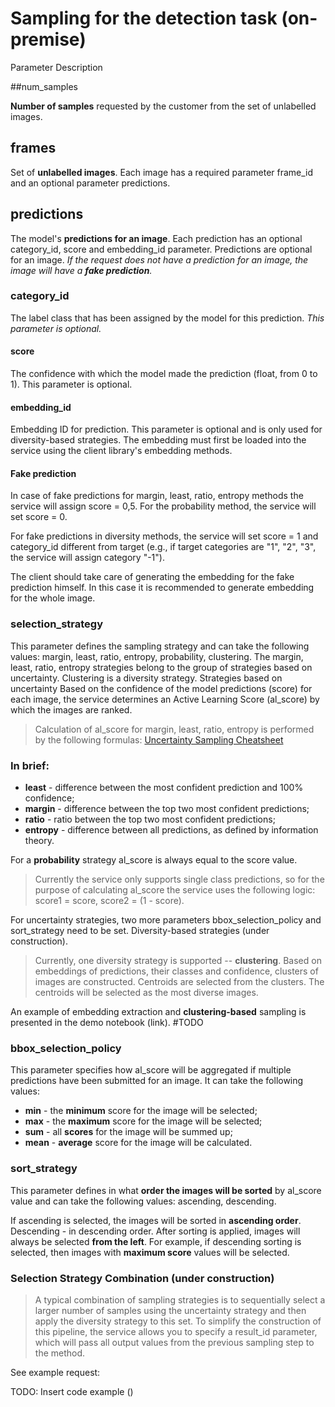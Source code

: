 # Sampling for the detection task (on-premise)

Parameter Description

##num_samples

**Number of samples** requested by the customer from the set of unlabelled images.

## frames

Set of **unlabelled images**. Each image has a required parameter frame_id and an optional parameter predictions.

## predictions

The model's **predictions for an image**. Each prediction has an optional category_id, score and embedding_id parameter. Predictions are optional for an image. 
_If the request does not have a prediction for an image, the image will have a **fake prediction**._

### category_id

The label class that has been assigned by the model for this prediction.
_This parameter is optional._ 

#### score

The confidence with which the model made the prediction (float, from 0 to 1). This parameter is optional. 

#### embedding_id

Embedding ID for prediction.  This parameter is optional and is only used for diversity-based strategies. The embedding must first be loaded into the service using the client library's embedding methods.

#### Fake prediction
In case of fake predictions for margin, least, ratio, entropy methods the service will assign score = 0,5. For the probability method, the service will set score = 0. 

For fake predictions in diversity methods, the service will set score = 1 and category_id different from target (e.g., if target categories are "1", "2", "3", the service will assign category "-1"). 

The client should take care of generating the embedding for the fake prediction himself. In this case it is recommended to generate embedding for the whole image.

### selection_strategy

This parameter defines the sampling strategy and can take the following values: margin, least, ratio, entropy, probability, clustering. The margin, least, ratio, entropy strategies belong to the group of strategies based on uncertainty. Clustering is a diversity strategy.
Strategies based on uncertainty
Based on the confidence of the model predictions (score) for each image, the service determines an Active Learning Score (al_score) by which the images are ranked.

> Calculation of al_score for margin, least, ratio, entropy is performed by the following formulas: 
> [Uncertainty Sampling Cheatsheet](https://robertmunro.com/Uncertainty_Sampling_Cheatsheet_PyTorch.pdf)

### In brief:

* **least** - difference between the most confident prediction and 100% confidence;
* **margin** - difference between the top two most confident predictions;
* **ratio**  - ratio between the top two most confident predictions;
* **entropy** - difference between all predictions, as defined by information theory.

For a **probability** strategy al_score is always equal to the score value.

> Currently the service only supports single class predictions, so for the purpose of calculating al_score the service uses the following logic: score1 = score, score2 = (1 - score).

For uncertainty strategies, two more parameters bbox_selection_policy and sort_strategy need to be set.
Diversity-based strategies (under construction).
> Currently, one diversity strategy is supported -- **clustering**. Based on embeddings of predictions, their classes and confidence, clusters of images are constructed. Centroids are selected from the clusters. The centroids will be selected as the most diverse images. 

An example of embedding extraction and **clustering-based** sampling is presented in the demo notebook (link). #TODO

### bbox_selection_policy

This parameter specifies how al_score will be aggregated if multiple predictions have been submitted for an image. It can take the following values:
* **min** - the **minimum** score for the image will be selected;
* **max** - the **maximum** score for the image will be selected; 
* **sum** - all **scores** for the image will be summed up;
* **mean** - **average** score for the image will be calculated.

### sort_strategy

This parameter defines in what **order the images will be sorted** by al_score value and can take the following values: ascending, descending.

If ascending is selected, the images will be sorted in **ascending order**. Descending - in descending order.
After sorting is applied, images will always be selected **from the left**. For example, if descending sorting is selected, then images with **maximum score** values will be selected.

### Selection Strategy Combination (under construction)

> A typical combination of sampling strategies is to sequentially select a larger number of samples using the uncertainty strategy and then apply the diversity strategy to this set. To simplify the construction of this pipeline, the service allows you to specify a result_id parameter, which will pass all output values from the previous sampling step to the method.

See example request:

TODO: Insert code example ()


